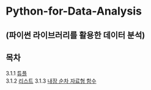 # Python-for-Data-Analysis
## (파이썬 라이브러리를 활용한 데이터 분석)


## 목차
3.1.1 [튜플](https://github.com/Kyun2da/Python-for-Data-Analysis/blob/master/3.1.1%ED%8A%9C%ED%94%8C.md#311-%ED%8A%9C%ED%94%8C)  
3.1.2 [리스트](https://github.com/Kyun2da/Python-for-Data-Analysis/blob/master/%EB%A6%AC%EC%8A%A4%ED%8A%B8.md#%EB%A6%AC%EC%8A%A4%ED%8A%B8) 3.1.3 [내장 순차 자료형 함수](https://github.com/Kyun2da/Python-for-Data-Analysis/blob/master/%EB%82%B4%EC%9E%A5%20%EC%88%9C%EC%B0%A8%20%EC%9E%90%EB%A3%8C%ED%98%95%20%ED%95%A8%EC%88%98.md#313-%EB%82%B4%EC%9E%A5-%EC%88%9C%EC%B0%A8-%EC%9E%90%EB%A3%8C%ED%98%95-%ED%95%A8%EC%88%98)  


